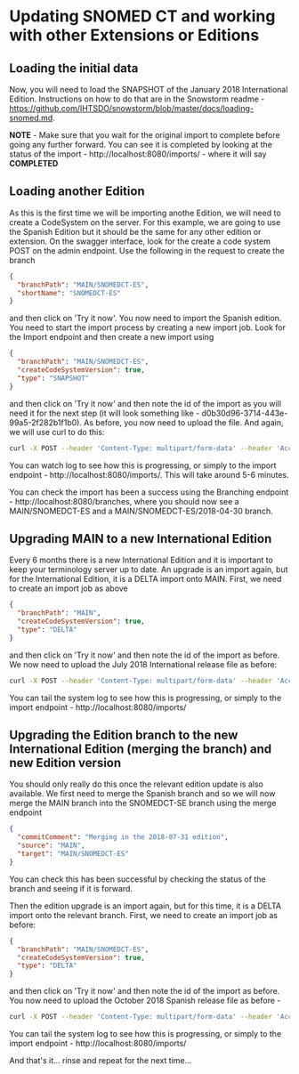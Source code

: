 # Updating SNOMED CT and working with other Extensions or Editions

## Loading the initial data

Now, you will need to load the SNAPSHOT of the January 2018 International Edition. Instructions on how to do that are in the Snowstorm readme - https://github.com/IHTSDO/snowstorm/blob/master/docs/loading-snomed.md.

**NOTE** - Make sure that you wait for the original import to complete before going any further forward. You can see it is completed by looking at the status of the import - http://localhost:8080/imports/<import id> - where it will say **COMPLETED**


## Loading another Edition
As this is the first time we will be importing anothe Edition, we will need to create a CodeSystem on the server. For this example, we are going to use the Spanish Edition but it should be the same for any other edition or extension. On the swagger interface, look for the create a code system POST on the admin endpoint. Use the following in the request to create the branch

```json
{
  "branchPath": "MAIN/SNOMEDCT-ES",
  "shortName": "SNOMEDCT-ES"
}
```

and then click on 'Try it now'. You now need to import the Spanish edition. You need to start the import process by creating a new import job. Look for the Import endpoint and then create a new import using

```json
{
  "branchPath": "MAIN/SNOMEDCT-ES",
  "createCodeSystemVersion": true,
  "type": "SNAPSHOT"
}
```

and then click on 'Try it now' and then note the id of the import as you will need it for the next step (it will look something like - d0b30d96-3714-443e-99a5-2f282b1f1b0). As before, you now need to upload the file. And again, we will use curl to do this:

```bash
curl -X POST --header 'Content-Type: multipart/form-data' --header 'Accept: application/json' -F file=@SnomedCT_SpanishRelease-es_Production_20180430T120000Z.zip 'http://localhost:8080/imports/<import id>/archive'
```

You can watch log to see how this is progressing, or simply to the import endpoint - http://localhost:8080/imports/<import id>. This will take around 5-6 minutes.

You can check the import has been a success using the Branching endpoint - http://localhost:8080/branches, where you should now see a MAIN/SNOMEDCT-ES and a MAIN/SNOMEDCT-ES/2018-04-30 branch.

## Upgrading MAIN to a new International Edition
Every 6 months there is a new International Edition and it is important to keep your terminology server up to date. An upgrade is an import again, but for the International Edition, it is a DELTA import onto MAIN. First, we need to create an import job as above

```json
{
  "branchPath": "MAIN",
  "createCodeSystemVersion": true,
  "type": "DELTA"
}
```

and then click on 'Try it now' and then note the id of the import as before. We now need to upload the July 2018 International release file as before:

```bash
curl -X POST --header 'Content-Type: multipart/form-data' --header 'Accept: application/json' -F file=@SnomedCT_InternationalRF2_PRODUCTION_20180731T120000Z.zip  'http://localhost:8080/imports/<import id>/archive'
```

You can tail the system log to see how this is progressing, or simply to the import endpoint - http://localhost:8080/imports/<import id>

## Upgrading the Edition branch to the new International Edition (merging the branch) and new Edition version

You should only really do this once the relevant edition update is also available. We first need to merge the Spanish branch and so we will now merge the MAIN branch into the SNOMEDCT-SE branch using the merge endpoint

```json
{
  "commitComment": "Merging in the 2018-07-31 edition",
  "source": "MAIN",
  "target": "MAIN/SNOMEDCT-ES"
}
```

You can check this has been successful by checking the status of the branch and seeing if it is forward.

Then the edition upgrade is an import again, but for this time, it is a DELTA import onto the relevant branch. First, we need to create an import job as before:

```json
{
  "branchPath": "MAIN/SNOMEDCT-ES",
  "createCodeSystemVersion": true,
  "type": "DELTA"
}
```

and then click on 'Try it now' and then note the id of the import as before. You now need to upload the October 2018 Spanish release file as before -

```bash
curl -X POST --header 'Content-Type: multipart/form-data' --header 'Accept: application/json' -F file=@SnomedCT_SpanishRelease-es_Production_20181031T120000Z.zip  'http://localhost:8080/imports/<import id>/archive'
```

You can tail the system log to see how this is progressing, or simply to the import endpoint - http://localhost:8080/imports/<import id>

And that's it... rinse and repeat for the next time...